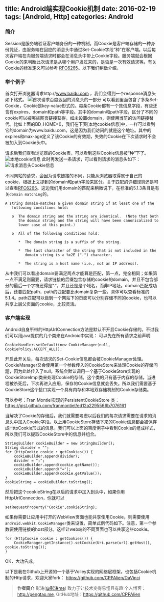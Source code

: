 title: Android端实现Cookie机制
date: 2016-02-19
tags: [Android, Http]
categories: Android
---
### 简介
Session是服务端验证客户端身份的一种机制。而Cookie是客户端存储的一种身份凭证，由服务端在回应的消息头中通过Set-Cookie字段“种”在客户端。以后每次客户端在向服务端请求时都会在消息头中带上Cookie字段。服务端就会根据Cookie的来判断此次请求是从哪个用户发过来的，是否是一次有效请求等。有关Cookie的标准定义可以参考 [RFC6265](https://tools.ietf.org/html/rfc6265)。以下我们稍做介绍。

### 举个例子
首次打开浏览器请求http://www.baidu.com ，我们会得到一个response消息头如下格式。
![首次请求百度返回的消息头的一部分](http://upload-images.jianshu.io/upload_images/1362430-9c8ea207aabd8b0b?imageMogr2/auto-orient/strip%7CimageView2/2/w/1240)
可以看到里面包含了多条Set-Cookie，Cookie是key-value形式的。每条Cookie都有一个效信息字段，有些还含有expires、domain和path等字段。其中的domain和path字段，区分了不同的cookie可以被哪些网页链接获得，如未设置domain，则使用当前的访问链接替代。比如上面的BD_HOME=0，我们在下表[本地cookie信息]中，一样可以看到它的domain为www.baidu.com，这是因为我们访问的就是这个地址。其中的expires和max-age定义了该Cookie的有效期，失效的Cookie在下次请求时不会被加入到Cookie头中。

请求后我们查看浏览器的Cookie表，可以看到这些Cookie信息被“种”下了。
![本地cookie信息](http://upload-images.jianshu.io/upload_images/1362430-3a1a34406b9d7949?imageMogr2/auto-orient/strip%7CimageView2/2/w/1240)
此时再发送一条请求，可以看到请求的消息头如下：
![请求消息头Cookie信息](http://upload-images.jianshu.io/upload_images/1362430-b65d2d3117dd987c?imageMogr2/auto-orient/strip%7CimageView2/2/w/1240)

不同网站的请求，会因为请求链接的不同，只能从浏览器取得属于自己的cookie，根据上文提到的domain和path字段来区分。关于匹配的详细规则还是可以查看[RFC6265](https://tools.ietf.org/html/rfc6265)。这边我们用domain的匹配来稍微说下，在标准的5.1.3条目是有关`domain matching`的。
```
A string domain-matches a given domain string if at least one of the
   following conditions hold:

   o  The domain string and the string are identical.  (Note that both
      the domain string and the string will have been canonicalized to
      lower case at this point.)

   o  All of the following conditions hold:

      *  The domain string is a suffix of the string.

      *  The last character of the string that is not included in the
         domain string is a %x2E (".") character.

      *  The string is a host name (i.e., not an IP address).
```
从中我们可以看出domain要满足两点才能算是匹配，第一点，完全相同；如果第一点不满足则需要，请求链接的后缀包含存储的cookie的domain，并且不包含部分的最后一个字符还得是"."，并且还是是个域名，而非IP地址。domain匹配成功后，还要匹配path，path的匹配要比domain复杂一些，具体可以查看标准的5.1.4。path匹配可以做到一个网站下的页面可以分别存储不同的cookie，也可以共享上层父页面的cookie，比较灵活。

### 客户端实现
Android自身所带的HttpUrlConnection方法是默认不开启Cookie存储的。不过我们可以用java提供的几个类来在Android中实现：
可以先在所有请求之前声明
```
CookieHandler.setDefault(new CookieManager(null, CookiePolicy.ACCEPT_ALL));
```
开启此开关后，每次请求的Set-Cookie信息都会被CookieManager处理。CookieManager又会使用第一个参数传入的CookieStore来处理Cookie的存储问题，因为此处传入了null，系统会默认调用一个基于CookieStore实现的CookieStoreImpl类来处理Cookie的存储，这个类的只有基于内存的存储，当进程被杀死后，下次再进入应用，保存的Cookie信息就会丢失。所以我们需要基于CookieStore这个接口实现一个具有内存和本地双存储机制的Cookie存储类。

可以参考：Fran Montiel实现的PersistentCookieStore 类：
https://gist.github.com/franmontiel/ed12a2295566b7076161

当解决了Cookie的存储后，我们就需要考虑以后我们的每次请求需要在请求的消息头中加入Cookie字段。以上用CookieStore存储下来的Cookie信息都会被保存成HttpCookie形式的信息。我们可以上面的百度例子中看到Cookie的组成样式，所以我们可以提取CookieStore中的信息并组合。
```
StringBuilder cookieBuilder = new StringBuilder();
String divider = "";
for (HttpCookie cookie : getCookies()) {
    cookieBuilder.append(divider);
    divider = ";";
    cookieBuilder.append(cookie.getName());
    cookieBuilder.append("=");
    cookieBuilder.append(cookie.getValue());
}
cookieString = cookieBuilder.toString();
```
然后把这个cookieString在以后的请求中加入到头中，如果你用HttpUrlConnection，你就可以
```
setRequestProperty("Cookie",cookieString);  
```
如果你需要让应用中打开的WebView页面也能共享使用Cookie，则需要使用`android.webkit.CookieManager`类来设置，简单式例代码如下。注意，第一个参数要使用链接的host部分。这样让web端的不同页面也可以共享这些cookie。
```
for (HttpCookie cookie : getCookies()) {
    CookieManager.getInstance().setCookie(Uri.parse(url).getHost(), cookie.toString());
}
```
OK，大功告成。

以下是我在Github上开源的一个基于Volley实现的网络层框架，也包括Cookie机制的Http请求，欢迎大家fork：
https://github.com/CPPAlien/DaVinci

>**作者简介**
彭涛([@彭涛me](http://weibo.com/creaspan)) 致力于让技术变得易懂且有趣
个人博客：http://pengtao.me, GitHub地址：https://github.com/CPPAlien
